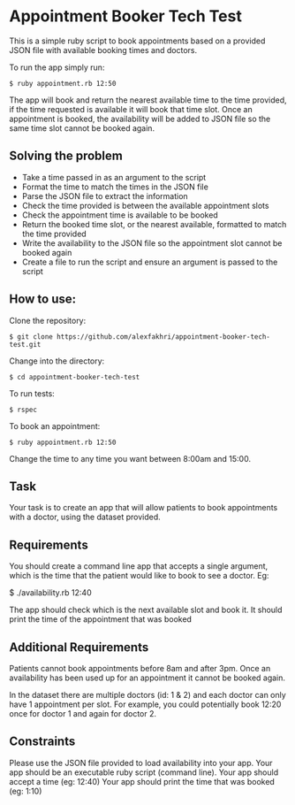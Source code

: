 Appointment Booker Tech Test
========

This is a simple ruby script to book appointments based on a provided JSON file with available booking times and doctors.

To run the app simply run:
```shell
$ ruby appointment.rb 12:50
```
The app will book and return the nearest available time to the time provided, if the time requested is available it will book that time slot. Once an appointment is booked, the availability will be added to JSON file so the same time slot cannot be booked again.

Solving the problem
----
- Take a time passed in as an argument to the script
- Format the time to match the times in the JSON file
- Parse the JSON file to extract the information
- Check the time provided is between the available appointment slots
- Check the appointment time is available to be booked
- Return the booked time slot, or the nearest available, formatted to match the time provided
- Write the availability to the JSON file so the appointment slot cannot be booked again
- Create a file to run the script and ensure an argument is passed to the script


How to use:
----

Clone the repository:
```shell
$ git clone https://github.com/alexfakhri/appointment-booker-tech-test.git
```

Change into the directory:
```shell
$ cd appointment-booker-tech-test
```

To run tests:
```shell
$ rspec
```

To book an appointment:
```shell
$ ruby appointment.rb 12:50
```
Change the time to any time you want between 8:00am and 15:00.

Task
----

Your task is to create an app that will allow patients to book appointments with a doctor, using the dataset provided.

Requirements
----
You should create a command line app that accepts a single argument, which is the time that the patient would like to book to see a doctor. Eg:

$ ./availability.rb 12:40

The app should check which is the next available slot and book it. It should print the time of the appointment that was booked

Additional Requirements
----------
Patients cannot book appointments before 8am and after 3pm. Once an availability has been used up for an appointment it cannot be booked again.

In the dataset there are multiple doctors (id: 1 & 2) and each doctor can only have 1 appointment per slot. For example, you could potentially book 12:20 once for doctor 1 and again for doctor 2.

Constraints
-------
Please use the JSON file provided to load availability into your app.
Your app should be an executable ruby script (command line).
Your app should accept a time (eg: 12:40)
Your app should print the time that was booked (eg: 1:10)
